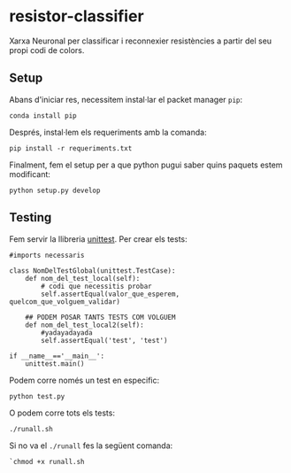 # resistor-classifier
Xarxa Neuronal per classificar i reconnexier resistències a partir del seu propi codi de colors.

## Setup

Abans d'iniciar res, necessitem instal·lar el packet manager `pip`:

```
conda install pip
```

Després, instal·lem els requeriments amb la comanda:
```
pip install -r requeriments.txt
```

Finalment, fem el setup per a que python pugui saber quins paquets estem modificant:
```
python setup.py develop
```

## Testing

Fem servir la llibreria [unittest](https://docs.python.org/3/library/unittest.html). Per crear els tests:
```
#imports necessaris

class NomDelTestGlobal(unittest.TestCase):
	def nom_del_test_local(self):
		# codi que necessitis probar
		self.assertEqual(valor_que_esperem, quelcom_que_volguem_validar)

	## PODEM POSAR TANTS TESTS COM VOLGUEM
	def nom_del_test_local2(self):
		#yadayadayada
		self.assertEqual('test', 'test')

if __name__=='__main__':
	unittest.main()
```

Podem corre només un test en especific:
```
python test.py
```
O podem corre tots els tests:
```
./runall.sh
```

Si no va el `./runall` fes la següent comanda:
```
`chmod +x runall.sh
```

